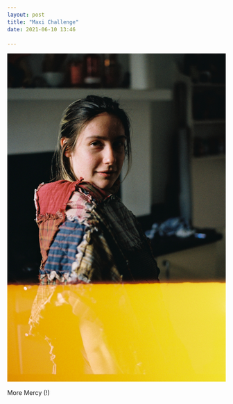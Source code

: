 ```yaml
---
layout: post
title: "Maxi Challenge"
date: 2021-06-10 13:46

---
```

![maxi-challenge](/images/fragments/maxi-challenge.jpg)

More Mercy (!)
